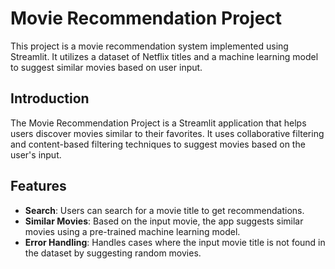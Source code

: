 # Movie Recommendation Project

This project is a movie recommendation system implemented using Streamlit. It utilizes a dataset of Netflix titles and a machine learning model to suggest similar movies based on user input.

## Introduction

The Movie Recommendation Project is a Streamlit application that helps users discover movies similar to their favorites. It uses collaborative filtering and content-based filtering techniques to suggest movies based on the user's input.

## Features

- **Search**: Users can search for a movie title to get recommendations.
- **Similar Movies**: Based on the input movie, the app suggests similar movies using a pre-trained machine learning model.
- **Error Handling**: Handles cases where the input movie title is not found in the dataset by suggesting random movies.
